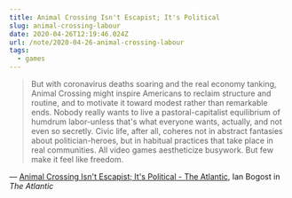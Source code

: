 ```yaml
---
title: Animal Crossing Isn't Escapist; It's Political
slug: animal-crossing-labour
date: 2020-04-26T12:19:46.024Z
url: /note/2020-04-26-animal-crossing-labour
tags:
  - games
---
```


> But with coronavirus deaths soaring and the real economy tanking, Animal Crossing might inspire Americans to reclaim structure and routine, and to motivate it toward modest rather than remarkable ends. Nobody really wants to live a pastoral-capitalist equilibrium of humdrum labor-unless that's what everyone wants, actually, and not even so secretly. Civic life, after all, coheres not in abstract fantasies about politician-heroes, but in habitual practices that take place in real communities. All video games aestheticize busywork. But few make it feel like freedom.

&mdash; [Animal Crossing Isn't Escapist; It's Political - The Atlantic](https://www.theatlantic.com/family/archive/2020/04/animal-crossing-isnt-escapist-its-political/610012/), Ian Bogost in _The Atlantic_
